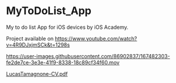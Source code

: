 # MyToDoList_App
My to do list App for iOS devices by iOS Academy.

Project available on https://www.youtube.com/watch?v=4R9DJxjmSCk&t=1298s


https://user-images.githubusercontent.com/86902837/167482303-fe2de7ce-3e3e-41f9-8338-18c89cf34f60.mov

[LucasTamagnone-CV.pdf](https://github.com/LilianOli23/MyToDoList_App/files/8654703/LucasTamagnone-CV.pdf)
